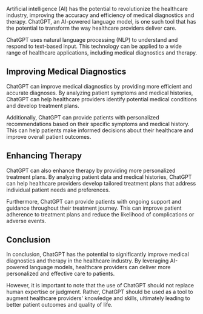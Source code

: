 
Artificial intelligence (AI) has the potential to revolutionize the healthcare industry, improving the accuracy and efficiency of medical diagnostics and therapy. ChatGPT, an AI-powered language model, is one such tool that has the potential to transform the way healthcare providers deliver care.

ChatGPT uses natural language processing (NLP) to understand and respond to text-based input. This technology can be applied to a wide range of healthcare applications, including medical diagnostics and therapy.

Improving Medical Diagnostics
-----------------------------

ChatGPT can improve medical diagnostics by providing more efficient and accurate diagnoses. By analyzing patient symptoms and medical histories, ChatGPT can help healthcare providers identify potential medical conditions and develop treatment plans.

Additionally, ChatGPT can provide patients with personalized recommendations based on their specific symptoms and medical history. This can help patients make informed decisions about their healthcare and improve overall patient outcomes.

Enhancing Therapy
-----------------

ChatGPT can also enhance therapy by providing more personalized treatment plans. By analyzing patient data and medical histories, ChatGPT can help healthcare providers develop tailored treatment plans that address individual patient needs and preferences.

Furthermore, ChatGPT can provide patients with ongoing support and guidance throughout their treatment journey. This can improve patient adherence to treatment plans and reduce the likelihood of complications or adverse events.

Conclusion
----------

In conclusion, ChatGPT has the potential to significantly improve medical diagnostics and therapy in the healthcare industry. By leveraging AI-powered language models, healthcare providers can deliver more personalized and effective care to patients.

However, it is important to note that the use of ChatGPT should not replace human expertise or judgment. Rather, ChatGPT should be used as a tool to augment healthcare providers' knowledge and skills, ultimately leading to better patient outcomes and quality of life.
